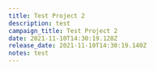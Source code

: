 ```yaml
---
title: Test Project 2
description: test
campaign_title: Test Project 2
date: 2021-11-10T14:30:19.128Z
release_date: 2021-11-10T14:30:19.140Z
notes: test
---
```

